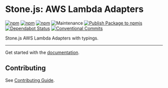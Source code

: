 # Stone.js: AWS Lambda Adapters

[![npm](https://img.shields.io/npm/l/@stone-js/aws-lambda-adapter)](https://opensource.org/licenses/Apache-2.0)
[![npm](https://img.shields.io/npm/v/@stone-js/aws-lambda-adapter)](https://www.npmjs.com/package/@stone-js/aws-lambda-adapter)
[![npm](https://img.shields.io/npm/dm/@stone-js/aws-lambda-adapter)](https://www.npmjs.com/package/@stone-js/aws-lambda-adapter)
![Maintenance](https://img.shields.io/maintenance/yes/2024)
[![Publish Package to npmjs](https://github.com/stonemjs/aws-lambda-adapter/actions/workflows/release.yml/badge.svg)](https://github.com/stonemjs/aws-lambda-adapter/actions/workflows/release.yml)
[![Dependabot Status](https://api.dependabot.com/badges/status?host=github&repo=stonemjs/aws-lambda-adapter)](https://dependabot.com)
[![Conventional Commits](https://img.shields.io/badge/Conventional%20Commits-1.0.0-yellow.svg)](https://conventionalcommits.org)

Stone.js AWS Lambda Adapters with typings.

---

Get started with the [documentation](https://stonejs.com/docs/http/aws-lambda-adapter).


## Contributing

See [Contributing Guide](https://github.com/stonemjs/aws-lambda-adapter/blob/main/CONTRIBUTING.md).